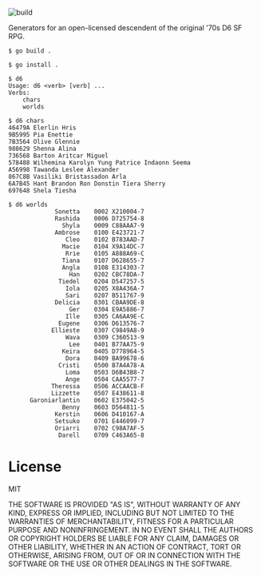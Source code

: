 
<!-- <img src="/d6.jpg" width="800"> -->

![build](https://github.com/eigenhombre/d6/actions/workflows/build.yml/badge.svg)

Generators for an open-licensed descendent of the original '70s D6 SF RPG.

<!-- The following examples are autogenerated, do not change by hand! -->
<!-- BEGIN EXAMPLES -->

    
    $ go build .
    
    $ go install .
    
    $ d6
    Usage: d6 <verb> [verb] ...
    Verbs:
    	chars
    	worlds
    
    $ d6 chars
    46479A Elerlin Hris
    9B5995 Pia Enettie
    7B3564 Olive Glennie
    988629 Shenna Alina
    736568 Barton Aritcar Miguel
    578488 Wilhemina Karolyn Yung Patrice Indaonn Seema
    A56998 Tawanda Leslee Alexander
    867C8B Vasiliki Bristassadon Arla
    6A7B45 Hant Brandon Ron Donstin Tiera Sherry
    697648 Shela Tiesha
    
    $ d6 worlds
                 Sonetta    0002 X210004-7
                 Rashida    0006 D725754-8
                   Shyla    0009 C88AAA7-9
                 Ambrose    0100 E423721-7
                    Cleo    0102 B783AAD-7
                   Macie    0104 X9A14DC-7
                    Rrie    0105 A888A69-C
                   Tiana    0107 D628655-7
                   Angla    0108 E314303-7
                     Han    0202 CBC78DA-7
                  Tiedel    0204 D547257-5
                    Iola    0205 X8A436A-7
                    Sari    0207 B511767-9
                 Delicia    0301 CBAA9DE-8
                     Ger    0304 E9A5886-7
                    Ille    0305 CA6AA9E-C
                  Eugene    0306 D613576-7
                Ellieste    0307 C9849A8-9
                    Wava    0309 C360513-9
                     Lee    0401 B77AA75-9
                   Keira    0405 D778964-5
                    Dora    0409 BA99678-6
                  Cristi    0500 B7A4A78-A
                    Loma    0503 D6B43B8-7
                    Ange    0504 CAA5577-7
                Theressa    0506 ACCAACB-F
                Lizzette    0507 E438611-8
          Garoniarlantin    0602 E375042-5
                   Benny    0603 D564811-5
                 Kerstin    0606 D410167-A
                 Setsuko    0701 E446099-7
                 Oriarri    0702 C98A7AF-5
                  Darell    0709 C463A65-8
    
    
    
<!-- END EXAMPLES -->


# License

MIT

THE SOFTWARE IS PROVIDED "AS IS", WITHOUT WARRANTY OF ANY KIND, EXPRESS OR
IMPLIED, INCLUDING BUT NOT LIMITED TO THE WARRANTIES OF MERCHANTABILITY,
FITNESS FOR A PARTICULAR PURPOSE AND NONINFRINGEMENT. IN NO EVENT SHALL THE
AUTHORS OR COPYRIGHT HOLDERS BE LIABLE FOR ANY CLAIM, DAMAGES OR OTHER
LIABILITY, WHETHER IN AN ACTION OF CONTRACT, TORT OR OTHERWISE, ARISING FROM,
OUT OF OR IN CONNECTION WITH THE SOFTWARE OR THE USE OR OTHER DEALINGS IN THE
SOFTWARE.
